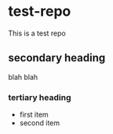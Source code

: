 # test-repo
This is a test repo

## secondary heading

blah blah

### tertiary heading

* first item
* second item 

